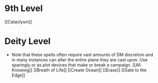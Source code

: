 # 9th Level
[[Cataclysm]]

# Deity Level
* Note that these spells often require vast amounts of DM discretion and in many instances can alter the entire plane they are cast upon. Use sparingly or as plot devices that make or break a campaign.
[[All Knowing]]
[[Breath of Life]]
[[Create Ocean]]
[[Erase]]
[[Gate to the Edge]]
